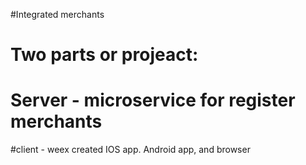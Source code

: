 
#Integrated merchants

# Two parts or projeact:
# Server - microservice for register merchants
#client - weex created IOS app. Android app, and browser
